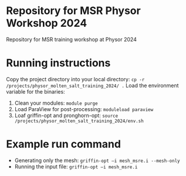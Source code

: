 # Repository for MSR Physor Workshop 2024
Repository for MSR training workshop at Physor 2024

# Running instructions
Copy the project directory into your local directory: `cp -r /projects/physor_molten_salt_training_2024/ .`
Load the environment variable for the binaries:
1. Clean your modules: `module purge`
2. Load ParaView for post-processing: `moduleload paraview`
3. Loaf griffin-opt and pronghorn-opt: `source /projects/physor_molten_salt_training_2024/env.sh`

# Example run command
- Generating only the mesh: `griffin-opt –i mesh_msre.i --mesh-only`
- Running the input file: `griffin-opt –i mesh_msre.i`
